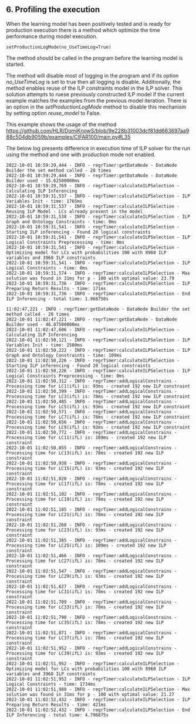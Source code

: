 ## 6. Profiling the execution
When the learning model has been positively tested and is ready for production execution there is a method which optimize the time performance during model execution. 

`setProductionLogMode(no_UseTimeLog=True)`

The method should be called in the program before the learning model is started.

The method will disable most of logging in the program and if its option *no_UseTimeLog* is set to true then all logging is disable.
Additionally, the method enables reuse of the ILP constraints model in the ILP solver. This solution attempts to ruese previously constructed ILP model if the current example matches the examples from the previous model iteration. There is an option in the *setProductionLogMode* method to disable this mechanism by setting option *reuse_model* to False.

This example shows the usage of the method https://github.com/HLR/DomiKnowS/blob/9e228b31003dcf81dd663697aa988c504db9059b/examples/CIFAR100/main.py#L35

The below log presents difference in execution time of ILP solver for the run using the method and one with production mode not enabled.

```
2022-10-01 10:59:29,444 - INFO - regrTimer:getDataNode - DataNode Builder the set method called - 28 times
2022-10-01 10:59:29,444 - INFO - regrTimer:getDataNode - DataNode Builder used - 15.62500000ms
2022-10-01 10:59:29,769 - INFO - regrTimer:calculateILPSelection - Calculating ILP Inferencing 
2022-10-01 10:59:31,537 - INFO - regrTimer:calculateILPSelection - ILP Variables Init - time: 1765ms
2022-10-01 10:59:31,537 - INFO - regrTimer:calculateILPSelection - Reusing ILP Model - LCs already present in the model
2022-10-01 10:59:31,538 - INFO - regrTimer:calculateILPSelection - ILP Graph and Ontology Constraints - time: 0ms
2022-10-01 10:59:31,541 - INFO - regrTimer:calculateILPSelection - Starting ILP inferencing - Found 20 logical constraints
2022-10-01 10:59:31,541 - INFO - regrTimer:calculateILPSelection - ILP Logical Constraints Preprocessing - time: 0ms
2022-10-01 10:59:31,541 - INFO - regrTimer:calculateILPSelection - Optimizing model for LCs with probabilities 100 with 8960 ILP variables and 3968 ILP constraints
2022-10-01 10:59:31,541 - INFO - regrTimer:calculateILPSelection - ILP Logical Constraints - time: 0ms
2022-10-01 10:59:31,574 - INFO - regrTimer:calculateILPSelection - Max solution was found in 31ms for p - 100 with optimal value: 23.79
2022-10-01 10:59:31,736 - INFO - regrTimer:calculateILPSelection - ILP Preparing Return Results - time: 171ms
2022-10-01 10:59:31,736 - INFO - regrTimer:calculateILPSelection - End ILP Inferencing - total time: 1.968750s
```

```
11:02:47,221 - INFO - regrTimer:getDataNode - DataNode Builder the set method called - 28 times
2022-10-01 11:02:47,221 - INFO - regrTimer:getDataNode - DataNode Builder used - 46.87500000ms
2022-10-01 11:02:47,606 - INFO - regrTimer:calculateILPSelection - Calculating ILP Inferencing 
2022-10-01 11:02:50,121 - INFO - regrTimer:calculateILPSelection - ILP Variables Init - time: 2500ms
2022-10-01 11:02:50,222 - INFO - regrTimer:calculateILPSelection - ILP Graph and Ontology Constraints - time: 109ms
2022-10-01 11:02:50,226 - INFO - regrTimer:calculateILPSelection - Starting ILP inferencing - Found 20 logical constraints
2022-10-01 11:02:50,226 - INFO - regrTimer:calculateILPSelection - ILP Logical Constraints Preprocessing - time: 0ms
2022-10-01 11:02:50,312 - INFO - regrTimer:addLogicalConstrains - Processing time for LC1(ifL) is: 93ms - created 192 new ILP constraint
2022-10-01 11:02:50,399 - INFO - regrTimer:addLogicalConstrains - Processing time for LC3(ifL) is: 78ms - created 192 new ILP constraint
2022-10-01 11:02:50,485 - INFO - regrTimer:addLogicalConstrains - Processing time for LC5(ifL) is: 93ms - created 192 new ILP constraint
2022-10-01 11:02:50,571 - INFO - regrTimer:addLogicalConstrains - Processing time for LC7(ifL) is: 78ms - created 192 new ILP constraint
2022-10-01 11:02:50,656 - INFO - regrTimer:addLogicalConstrains - Processing time for LC9(ifL) is: 93ms - created 192 new ILP constraint
2022-10-01 11:02:50,772 - INFO - regrTimer:addLogicalConstrains - Processing time for LC11(ifL) is: 109ms - created 192 new ILP constraint
2022-10-01 11:02:50,855 - INFO - regrTimer:addLogicalConstrains - Processing time for LC13(ifL) is: 78ms - created 192 new ILP constraint
2022-10-01 11:02:50,938 - INFO - regrTimer:addLogicalConstrains - Processing time for LC15(ifL) is: 93ms - created 192 new ILP constraint
2022-10-01 11:02:51,020 - INFO - regrTimer:addLogicalConstrains - Processing time for LC17(ifL) is: 78ms - created 192 new ILP constraint
2022-10-01 11:02:51,102 - INFO - regrTimer:addLogicalConstrains - Processing time for LC19(ifL) is: 78ms - created 192 new ILP constraint
2022-10-01 11:02:51,185 - INFO - regrTimer:addLogicalConstrains - Processing time for LC21(ifL) is: 78ms - created 192 new ILP constraint
2022-10-01 11:02:51,268 - INFO - regrTimer:addLogicalConstrains - Processing time for LC23(ifL) is: 93ms - created 192 new ILP constraint
2022-10-01 11:02:51,385 - INFO - regrTimer:addLogicalConstrains - Processing time for LC25(ifL) is: 109ms - created 192 new ILP constraint
2022-10-01 11:02:51,466 - INFO - regrTimer:addLogicalConstrains - Processing time for LC27(ifL) is: 78ms - created 192 new ILP constraint
2022-10-01 11:02:51,547 - INFO - regrTimer:addLogicalConstrains - Processing time for LC29(ifL) is: 93ms - created 192 new ILP constraint
2022-10-01 11:02:51,627 - INFO - regrTimer:addLogicalConstrains - Processing time for LC31(ifL) is: 78ms - created 192 new ILP constraint
2022-10-01 11:02:51,709 - INFO - regrTimer:addLogicalConstrains - Processing time for LC33(ifL) is: 78ms - created 192 new ILP constraint
2022-10-01 11:02:51,790 - INFO - regrTimer:addLogicalConstrains - Processing time for LC35(ifL) is: 78ms - created 192 new ILP constraint
2022-10-01 11:02:51,871 - INFO - regrTimer:addLogicalConstrains - Processing time for LC37(ifL) is: 78ms - created 192 new ILP constraint
2022-10-01 11:02:51,952 - INFO - regrTimer:addLogicalConstrains - Processing time for LC39(ifL) is: 93ms - created 192 new ILP constraint
2022-10-01 11:02:51,952 - INFO - regrTimer:calculateILPSelection - Optimizing model for LCs with probabilities 100 with 8960 ILP variables and 3968 ILP constraints
2022-10-01 11:02:51,952 - INFO - regrTimer:calculateILPSelection - ILP Logical Constraints - time: 1734ms
2022-10-01 11:02:51,988 - INFO - regrTimer:calculateILPSelection - Max solution was found in 31ms for p - 100 with optimal value: 21.27
2022-10-01 11:02:52,432 - INFO - regrTimer:calculateILPSelection - ILP Preparing Return Results - time: 421ms
2022-10-01 11:02:52,432 - INFO - regrTimer:calculateILPSelection - End ILP Inferencing - total time: 4.796875s
```
